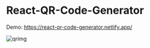 # React-QR-Code-Generator
Demo: https://react-qr-code-generator.netlify.app/

![qrimg](https://user-images.githubusercontent.com/81578763/170304005-dac69000-e243-4e41-96ce-389f00218f14.jpg)


